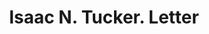 ---
doi: 10.7916/D8H433H5
date_other: '1898'
date_other_textual: '1898'
form: correspondence
genre:
- Letters (correspondence)
name:
- Isaac N. Tucker
object_in_context_url: https://biggert.cul.columbia.edu/items/view/ave_biggert_00396
subject_hierarchical_geographic:
- Boston, Massachusetts, United States
subject_name:
- Isaac N. Tucker
title: Isaac N. Tucker. Letter
sort_title: Isaac N. Tucker. Letter
call_number: ave_biggert_00396
coordinates:
- 42.35805555555556,-71.06361111111111
pid: ave_biggert_00396
identifiers: ave_biggert_00396
thumbnail: https://derivativo-1.library.columbia.edu/iiif/2/ldpd:344140/full/!256,256/0/native.jpg
permalink: /biggert/ave_biggert_00396/
layout: iiif-image-page
---
